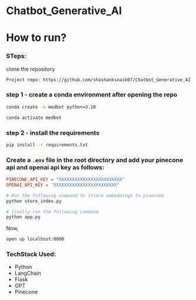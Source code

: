 # Chatbot_Generative_AI

# How to run?
### STeps:

clone the repository

```bash
Project repo: https://github.com/shashanksnaik07/Chatbot_Generative_AI
```

### step 1 - create a conda environment after opening the repo

```bash
conda create -n medbot python=3.10
```

```bash
conda activate medbot
```
### step 2 - install the requirements
```bash
pip install -r requirements.txt
```
### Create a `.env` file in the root directory and add your pinecone api and openai api key as follows:

```ini
PINECONE_API_KEY = "XXXXXXXXXXXXXXXXXXXXXXXX"
OPENAI_API_KEY = "XXXXXXXXXXXXXXXXXXXXXXXX"
```

```bash
# Run the following command to stiore embeddings to pinecone 
python store_index.py
```

```bash 
# finally run the following command 
python app.py
```

Now,
```bash
open up localhost:8000
```

### TechStack Used:

- Python
- LangChain
- Flask
- GPT
- Pinecone

